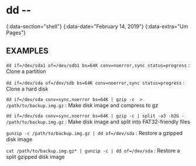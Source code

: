 # dd --
{:data-section="shell"}
{:data-date="February 14, 2019"}
{:data-extra="Um Pages"}

## EXAMPLES

`dd if=/dev/sda1 of=/dev/sdb1 bs=64K conv=noerror,sync status=progress`
: Clone a partition

`dd if=/dev/sda of=/dev/sdb bs=64K conv=noerror,sync status=progress`
: Clone a hard disk

`dd if=/dev/sda conv=sync,noerror bs=64K | gzip -c  > /path/to/backup.img.gz`
: Make disk image and compress to gz

`dd if=/dev/sda conv=sync,noerror bs=64K | gzip -c | split -a3 -b2G - /path/to/backup.img.gz`
: Make disk image and split into FAT32-friendly files

`gunzip -c /path/to/backup.img.gz | dd of=/dev/sda`
: Restore a gzipped disk image

`cat /path/to/backup.img.gz* | gunzip -c | dd of=/dev/sda`
: Restore a split gzipped disk image
